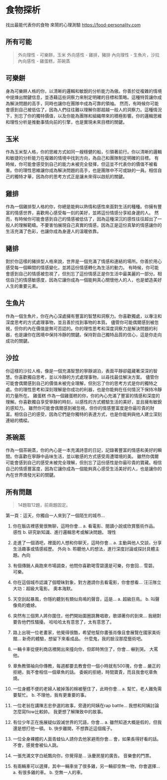# 食物探析
找出最能代表你的食物 來鬧的心理測驗
<https://food-personality.com>


## 所有可能
> 外向理性 - 可樂餅，玉米
> 外向感性 - 雞排，豬排
> 內向理性 - 生魚片，沙拉
> 內向感性 - 雞蛋糕，茶碗蒸

## 可樂餅
身為可樂餅人格的你，以清晰的邏輯和敏銳的分析能力為傲。你善於從複雜的情境中提煉出關鍵信息，並憑藉這些洞察力來制定明確的目標和策略。這種特質讓你成為解決問題的高手，同時也讓你在團隊中成為可靠的領袖。
然而，有時候你可能會感到自己被低估了，因為人們往往難以理解你那超越一般人的洞察力。這種情況下，別忘了你的獨特價值，以及你能為團隊和組織帶來的積極影響。你的邏輯思維和理性分析是推動事情向前的引擎，也是實現未來目標的關鍵。


## 玉米
作為玉米型人格，你的思維方式如同一艘穩健的船，引領著前行。你以清晰的邏輯和敏捷的分析能力在複雜的情境中找到方向，為自己和團隊制定明確的目標。
有時候，你可能會感受到自己的能力未被完全發揮，但這並不代表你的價值不被看重。你的理性思維讓你成為解決問題的高手，也是團隊中不可或缺的一員。相信自己的獨特才華，因為你的思考方式正是讓未來得以啟航的關鍵。

## 雞排
作為一個雞排型人格的你，你總是能夠以熱情和感性來面對生活的種種。你擁有豐富的情感世界，喜歡用心感受每一刻的美好，並將這份情感分享給身邊的人。
然而，有時候你可能會感到自己的情感被低估了，因為這種深沉的感性往往超出了一般人的理解範疇。不要害怕展現自己真實的情感，因為正是這份真摯的情感讓你的生活充滿了色彩，也讓你成為身邊人的溫暖依靠。

## 豬排
對於你這樣的豬排型人格來說，世界是一個充滿了情感和連結的場所。你善於用心感受每一個瞬間的情感變化，並將這份情感轉化為生活的動力。
有時候，你可能會感到自己的情感被忽視了，但別忘了這份情感正是你生活中最美麗的一部分。相信自己的情感敏感度，因為它讓你成為一個能夠真心關懷他人的人，也是塑造美好人生的重要元素。
## 生魚片
作為一個生魚片，你在內心深處擁有豐富的智慧和洞察力。你喜歡獨處，以專注和深度思考的方式處理事物，並且善於找到事物的本質。
儘管你可能偶爾感到被忽視，但你的內在價值是無可否認的。你的理性思考和深度洞察力是解決問題的利器，也是讓你在困境中保持冷靜的關鍵。保持對自己獨特品質的信心，這是你走向成功的關鍵。
## 沙拉
你這樣的沙拉人格，像是一個充滿智慧的寧靜湖泊，表面平靜卻蘊藏著深深的智慧。你喜歡獨自思考，並以冷靜的方式處理事物，以尋找最佳解決方案。
儘管你可能會偶爾感到自己的價值未被完全理解，但別忘了你的思考方式是你的獨特之處。你的理性思考和深刻理解是你成功的利器，也是你能夠在任何情況下保持冷靜的力量所在。
雞蛋糕
作為一個雞蛋糕的你，你的內心充滿了豐富的情感和深度的理解。你喜歡獨自享受寧靜的時刻，以感性的方式體驗生活的美好，並且擁有敏銳的感知力。
雖然你可能會偶爾感到被忽視，但你的情感豐富度是你最珍貴的財富。相信自己的感受，因為它們是你獨特的表達方式，也是你能夠與他人建立深刻連結的橋樑。


## 茶碗蒸
作為一個茶碗蒸，你的內心是一本充滿詩意的日記，記錄著豐富的情感和美好的瞬間。你喜歡在寧靜中品味生活，並以敏感的方式感受周遭環境的美。
雖然你偶爾可能會感到自己的感受未被完全理解，但別忘了這份感性是你最珍貴的寶藏。相信自己的情感豐富度，因為它讓你成為一個能夠真心感受生活美好的人，也是讓你的內在世界煥發光彩的關鍵。


## 所有問題

> 14題取12題，前兩題固定。

第一頁：這天，你獨自一人來到了一個陌生的城市...

1. 你在飯店裡感覺很無聊，這時你會...
a. 看電影、閱讀小說或欣賞藝術作品。 感性
b. 研究新知識、進行邏輯思考或解決問題。 理性

2. 走進了一個酒吧，裡面的人想和你聊天，這時你會...
a. 主動與他人交談，分享生活趣事或情感經歷。 外向
b. 聆聽他人的想法，進行深度討論或探討具體主題。內向

3. 有個傳銷人員跑來市場調查，他問你喜歡喝雪碧還是可樂，你會回...
雪碧。
可樂。
4. 你在這個城市認識了個曖昧對象，對方邀請你去看電影，你會想看...
汪汪隊立大功：超級大電影。
奧本海默。
5. 天空刮起暴風，你隱約聽到有類似鳥鳴的聲音，這是...
     a.   超級巨鳥。
     b.   叫聲像鳥的蟾蜍。
6. 突然有三個男人將你圍住，他們開始圍圈跳舞唱歌，歌頌著你的到來...
我絕對要告他們性騷擾。
哈哈哈太有意思了，太有意思了。

7. 路上出現一位老畫家，他覺得很酷，希望他幫你畫張肖像且會展覽在國家美術館…
新奇的體驗，想留下來看成品。
什麼鬼，我的臉沒那麼藝術吧。

8. 一輛卡車從便利商店裡開出來撞向你，但即時煞住了，你會…
嚇到哭。
大罵他。


9. 章魚教領袖向你傳教，每週都要去教會但一個小時就有500塊，你會...
嚴正的拒絕，我不會相信一個章魚的話。
委婉的拒絕，時間寶貴，而且我會吃章魚燒。

10. 一位身體不便的老婦人被掉落的棉被壓住了，此時你會...
a. 幫忙，老人難免需要幫忙。
b. 不理他，我有更重要的事。

11. 一位老翁在講陳志忠參選的故事，旁邊的阿姨在rap battle…
我想和阿姨討論怎麼寫flow比較帥。
我更想了解陳致中的故事。

12. 有位少年正在施展疑似毀滅世界的咒語，你會…
a. 雖然知道大概是假的，但我還是想打他一頓。
b. 快步離開，不想靠近這個瘋子。

13. 一位全身裸體的人面青蛙仙人請你去他家避雨你會…
會，如果長得好看的話。
不會，感覺會被仙人跳。
14. 一張充滿文字白紙飄向你，你覺得是…
泳慶房屋的廣告。
音樂會的門票。

15. 有兩輛車可以選擇，其中一輛車坐了很多雞，另一輛卻空無一物，你會選擇…
a. 有很多雞的車。
b. 空無一人的車。

